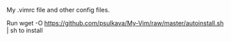 My .vimrc file and other config files.

Run 
wget -O https://github.com/psulkava/My-Vim/raw/master/autoinstall.sh | sh
to install
